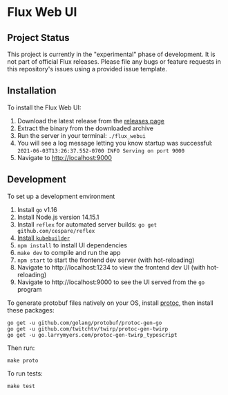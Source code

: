 # Flux Web UI

## Project Status

This project is currently in the "experimental" phase of development. It is not part of official Flux releases. Please file any bugs or feature requests in this repository's issues using a provided issue template.

## Installation

To install the Flux Web UI:

1. Download the latest release from the [releases page](https://github.com/fluxcd/webui/releases)
2. Extract the binary from the downloaded archive
3. Run the server in your terminal: `./flux_webui`
4. You will see a log message letting you know startup was successful: `2021-06-03T13:26:37.552-0700 INFO Serving on port 9000`
5. Navigate to [http://localhost:9000](http://localhost:9000)

## Development

To set up a development environment

1. Install `go` v1.16
2. Install Node.js version 14.15.1
3. Install `reflex` for automated server builds: `go get github.com/cespare/reflex`
4. [Install `kubebuilder`](https://book.kubebuilder.io/quick-start.html#installation)
5. `npm install` to install UI dependencies
6. `make dev` to compile and run the app
7. `npm start` to start the frontend dev server (with hot-reloading)
8. Navigate to http://localhost:1234 to view the frontend dev UI (with hot-reloading)
9. Navigate to http://localhost:9000 to see the UI served from the `go` program

To generate protobuf files natively on your OS, install [protoc](https://grpc.io/docs/protoc-installation/), then install these packages:

```shell
go get -u github.com/golang/protobuf/protoc-gen-go
go get -u github.com/twitchtv/twirp/protoc-gen-twirp
go get -u go.larrymyers.com/protoc-gen-twirp_typescript
```

Then run:

```shell
make proto
```

To run tests:

```shell
make test
```
